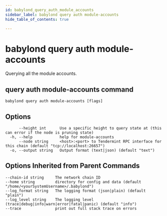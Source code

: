 ```yaml
---
id: babylond_query_auth_module_accounts
sidebar_label: babylond query auth module-accounts
hide_table_of_contents: true

---
```


# babylond query auth module-accounts
Querying all the module accounts.
## query auth module-accounts command
```
babylond query auth module-accounts [flags]
```
## Options
```
      --height int      Use a specific height to query state at (this can error if the node is pruning state)
  -h, --help            help for module-accounts
      --node string     <host>:<port> to Tendermint RPC interface for this chain (default "tcp://localhost:26657")
  -o, --output string   Output format (text|json) (default "text")
```
## Options Inherited from Parent Commands
```
--chain-id string     The network chain ID
--home string         directory for config and data (default "/home/<yourSystemUsername>/.babylond")
--log_format string   The logging format (json|plain) (default "plain")
--log_level string    The logging level (trace|debug|info|warn|error|fatal|panic) (default "info")
--trace               print out full stack trace on errors
```